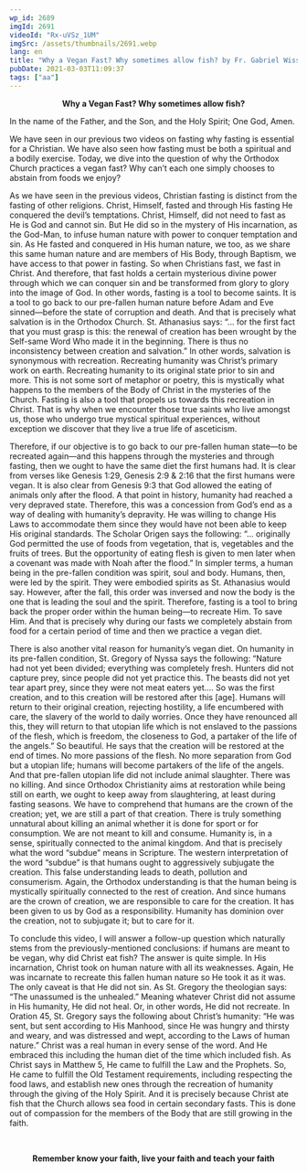 ```yaml
---
wp_id: 2689
imgId: 2691
videoId: "Rx-uVSz_1UM"
imgSrc: /assets/thumbnails/2691.webp
lang: en
title: "Why a Vegan Fast? Why sometimes allow fish? by Fr. Gabriel Wissa"
pubDate: 2021-03-03T11:09:37
tags: ["aa"]
---
```


<p style="text-align: center;"><strong>Why a Vegan Fast? Why sometimes allow fish?</strong></p>
<p><span data-contrast="auto">In the name of the Father, and the Son, and the Holy Spirit; One God, Amen. </span></p>
<p><span data-contrast="auto">We have </span><span data-contrast="auto">seen in our previous </span><span data-contrast="auto">two </span><span data-contrast="auto">videos on fasting</span><span data-contrast="auto"> why fasting is essential </span><span data-contrast="auto">for a Christian. W</span><span data-contrast="auto">e </span><span data-contrast="auto">have also seen </span><span data-contrast="auto">how fasting must </span><span data-contrast="auto">be </span><span data-contrast="auto">both a spiritual and </span><span data-contrast="auto">a </span><span data-contrast="auto">bodily exercise. Today, we </span><span data-contrast="auto">dive</span><span data-contrast="auto"> into </span><span data-contrast="auto">the question of </span><span data-contrast="auto">why</span><span data-contrast="auto"> the Orthodox Church </span><span data-contrast="auto">practices </span><span data-contrast="auto">a </span><span data-contrast="auto">vegan </span><span data-contrast="auto">fast</span><span data-contrast="auto">?</span> <span data-contrast="auto">Why </span><span data-contrast="auto">can’t </span><span data-contrast="auto">each one</span> <span data-contrast="auto">simply</span><span data-contrast="auto"> choose</span><span data-contrast="auto">s</span><span data-contrast="auto"> to abstain from foods </span><span data-contrast="auto">we</span> <span data-contrast="auto">enjoy</span><span data-contrast="auto">? </span><span data-ccp-props="{&quot;201341983&quot;:0,&quot;335559739&quot;:200,&quot;335559740&quot;:276}"> </span></p>
<p><span data-contrast="auto">As we have seen in the previous videos</span><span data-contrast="auto">, </span><span data-contrast="auto">Christian fasting is distinct from the fasting of other religions</span><span data-contrast="auto">. Christ, Himself, fasted and through His fasting He conquered </span><span data-contrast="auto">the devil’s </span><span data-contrast="auto">temptations. Christ, Himself, did not need to fast as He</span><span data-contrast="auto"> is God and</span><span data-contrast="auto"> cannot sin. </span><span data-contrast="auto">But He did so </span><span data-contrast="auto">in the mystery of His incarnation, </span><span data-contrast="auto">as the </span><span data-contrast="auto">God-Man</span><span data-contrast="auto">,</span><span data-contrast="auto"> to </span><span data-contrast="auto">infuse </span><span data-contrast="auto">human nature with </span><span data-contrast="auto">power to </span><span data-contrast="auto">conquer </span><span data-contrast="auto">temptation and </span><span data-contrast="auto">sin. </span><span data-contrast="auto">As He fasted and conquered in His human nature, we too</span><span data-contrast="auto">, </span><span data-contrast="auto">as</span><span data-contrast="auto"> we share this same human nature and are members of His </span><span data-contrast="auto">Body</span><span data-contrast="auto">,</span><span data-contrast="auto"> through Baptism</span><span data-contrast="auto">, we</span><span data-contrast="auto"> have access to that </span><span data-contrast="auto">power</span><span data-contrast="auto"> in fasting</span><span data-contrast="auto">. </span><span data-contrast="auto">So when Christians fast, we fast in Christ.</span> <span data-contrast="auto">And therefore, that fast hol</span><span data-contrast="auto">d</span><span data-contrast="auto">s a certain </span><span data-contrast="auto">mysterious divine power</span><span data-contrast="auto"> through which we can conquer sin and be transformed from glory to glory in</span><span data-contrast="auto">to</span><span data-contrast="auto"> the </span><span data-contrast="auto">image </span><span data-contrast="auto">of God</span><span data-contrast="auto">. </span><span data-contrast="auto">In other words, fasting is a tool to become saints. It is a tool to go back </span><span data-contrast="auto">to our pre-fallen human nature before Adam and Eve sinned</span><span data-contrast="auto">—b</span><span data-contrast="auto">efore </span><span data-contrast="auto">the state of </span><span data-contrast="auto">corruption and death. </span><span data-contrast="auto">And that is precisely what salvation is in the Orthodox Church. St. Athanasius says: “</span><span data-contrast="auto">… for the first fact that you must grasp is this: the renewal of creation has been wrought by the Self-same Word Who made it in the beginning. There is thus no inconsistency between creation and salvation.</span><span data-contrast="auto">”</span><span data-contrast="auto"> In other words, salvation is </span><span data-contrast="auto">synonymous with </span><span data-contrast="auto">recreation. </span><span data-contrast="auto">Recreating humanity was Christ’s </span><span data-contrast="auto">primary</span><span data-contrast="auto"> work on earth</span><span data-contrast="auto">. Recreating humanity to its original state prior to sin</span><span data-contrast="auto"> and more</span><span data-contrast="auto">. </span><span data-contrast="auto">This is not some sort of metaphor or poetry, this is mystically what happens to </span><span data-contrast="auto">the members of the Body of Christ in the mysteries of the Church</span><span data-contrast="auto">. F</span><span data-contrast="auto">asting </span><span data-contrast="auto">is a</span><span data-contrast="auto">lso a</span><span data-contrast="auto"> tool that propels </span><span data-contrast="auto">us </span><span data-contrast="auto">towards this </span><span data-contrast="auto">recreation</span><span data-contrast="auto"> in Christ</span><span data-contrast="auto">. That is why when we encounter those </span><span data-contrast="auto">true </span><span data-contrast="auto">saints who l</span><span data-contrast="auto">i</span><span data-contrast="auto">ve amongst us</span><span data-contrast="auto">, those</span> <span data-contrast="auto">who </span><span data-contrast="auto">undergo</span> <span data-contrast="auto">true mystical spiritual experiences</span><span data-contrast="auto">, without exception we discover that they live a true life of asceticism. </span><span data-ccp-props="{&quot;201341983&quot;:0,&quot;335559739&quot;:200,&quot;335559740&quot;:276}"> </span></p>
<p><span data-contrast="auto">Therefore</span><span data-contrast="auto">, if our objective is to </span><span data-contrast="auto">go back to our pre-fallen human state</span><span data-contrast="auto">—to </span><span data-contrast="auto">be recreated again</span><span data-contrast="auto">—and </span><span data-contrast="auto">this happens through the mysteries and through fasting, then we ought to </span><span data-contrast="auto">have</span><span data-contrast="auto"> the same </span><span data-contrast="auto">diet</span><span data-contrast="auto"> the first humans had. It is clear from </span><span data-contrast="auto">verses like Genesis 1:29, </span><span data-contrast="auto">Genesis 2:9 &amp; 2:16</span> <span data-contrast="auto">that the first humans were vegan. It is also clear</span><span data-contrast="auto"> from Genesis 9:3 that</span> <span data-contrast="auto">God allowed the eating of animals </span><span data-contrast="auto">only after the flood. </span><span data-contrast="auto">A that point in </span><span data-contrast="auto">history</span><span data-contrast="auto">, humanity had reached a very depraved state. </span><span data-contrast="auto">Therefore, t</span><span data-contrast="auto">his was a concession </span><span data-contrast="auto">from</span><span data-contrast="auto"> Go</span><span data-contrast="auto">d’s end</span> <span data-contrast="auto">as a way of dealing with </span><span data-contrast="auto">humanity’s depravity.</span> <span data-contrast="auto">He was willing to change His Laws to accommodate them since </span><span data-contrast="auto">they </span><span data-contrast="auto">would </span><span data-contrast="auto">have </span><span data-contrast="auto">not been able to keep His original standards</span><span data-contrast="auto">.</span> <span data-contrast="auto">The Scholar Origen says the following: “… </span><span data-contrast="auto">originally God permitted the use of foods from vegetation, that is, vegetables and the fruits of trees. But the opportunity of eating flesh is given to men later when a covenant was made with Noah after the flood.” </span><span data-contrast="auto">In </span><span data-contrast="auto">simpler terms</span><span data-contrast="auto">, a human</span><span data-contrast="auto"> being in the pre-fallen condition </span><span data-contrast="auto">was spirit, soul and body. Humans, then, were led by the spirit</span><span data-contrast="auto">. They were </span><span data-contrast="auto">embodied spirits as St. Athanasius would say. </span><span data-contrast="auto">However, after the fall, this order was inversed and now </span><span data-contrast="auto">the bod</span><span data-contrast="auto">y is the one that is leading the soul and the spirit. </span><span data-contrast="auto">Therefore, fasting is a tool to bring back the proper order within the huma</span><span data-contrast="auto">n being</span><span data-contrast="auto">—to </span><span data-contrast="auto">recreate Him. To save Him. </span><span data-contrast="auto">And that is precisely why </span><span data-contrast="auto">during our fasts we completely abstain from food for a certain </span><span data-contrast="auto">period</span> <span data-contrast="auto">of time </span><span data-contrast="auto">and then we practice a vegan diet. </span><span data-ccp-props="{&quot;201341983&quot;:0,&quot;335559739&quot;:160,&quot;335559740&quot;:259}"> </span></p>
<p><span data-contrast="auto">T</span><span data-contrast="auto">here is </span><span data-contrast="auto">also </span><span data-contrast="auto">another </span><span data-contrast="auto">vital</span><span data-contrast="auto"> reason </span><span data-contrast="auto">for </span><span data-contrast="auto">human</span><span data-contrast="auto">ity</span><span data-contrast="auto">’s</span> <span data-contrast="auto">vegan</span> <span data-contrast="auto">diet. </span><span data-contrast="auto">On humanity</span><span data-contrast="auto"> in its pre-fallen condition</span><span data-contrast="auto">,</span><span data-contrast="auto"> St. Gregory of Nyssa says the following: </span><span data-contrast="auto">“N</span><span data-contrast="auto">ature had not yet been divided; everything was completely fresh. Hunters did not capture prey, since people did not yet practice this. The beasts did not yet tear apart prey, since they were not meat eaters yet…. So was the first creation, and to this creation will be restored after this [age]. Humans will return to their original creation, rejecting hostility, a life encumbered with care, the slavery of the world to daily worries. Once they have renounced all this, they will return to that utopian life which is not enslaved to the passions of the flesh, which is freedom, the closeness to God, a partaker of the life of the angels.</span><span data-contrast="auto">”</span><span data-contrast="auto"> So beautiful. He says that </span><span data-contrast="auto">the creation will be restored at the end of times. </span><span data-contrast="auto">No more passions of the flesh. No more </span><span data-contrast="auto">separation</span><span data-contrast="auto"> from God but a utopian life</span><span data-contrast="auto">;</span><span data-contrast="auto"> humans will become partakers of the life of the angels. </span><span data-contrast="auto">And that </span><span data-contrast="auto">pre-fallen </span><span data-contrast="auto">utopian life did not include animal slaughter. There was no killing. </span><span data-contrast="auto">And since Orthodox Christianity aims at restoration while being still on </span><span data-contrast="auto">earth,</span><span data-contrast="auto"> we ought to </span><span data-contrast="auto">keep away from slaughtering, at least during fasting seasons.</span> <span data-contrast="auto">We have to comprehend that h</span><span data-contrast="auto">umans are the crown of the creation</span><span data-contrast="auto">; yet, we </span><span data-contrast="auto">are still </span><span data-contrast="auto">a </span><span data-contrast="auto">part of that creation. There is truly something unnatural about killing an animal whether it is done for sport or for </span><span data-contrast="auto">consumption.</span> <span data-contrast="auto">We are not meant to kill and consume. </span><span data-contrast="auto">Humanity is</span><span data-contrast="auto">, in a sense, spiritually connected to the animal kingdom. And that is precisely what the word </span><span data-contrast="auto">“</span><span data-contrast="auto">subdue</span><span data-contrast="auto">”</span><span data-contrast="auto"> means in Scripture. </span><span data-contrast="auto">The </span><span data-contrast="auto">western </span><span data-contrast="auto">interpretation</span> <span data-contrast="auto">of th</span><span data-contrast="auto">e</span> <span data-contrast="auto">word </span><span data-contrast="auto">“</span><span data-contrast="auto">subdue</span><span data-contrast="auto">”</span> <span data-contrast="auto">is that humans ought to </span><span data-contrast="auto">aggressively </span><span data-contrast="auto">subjugate</span> <span data-contrast="auto">the creation</span><span data-contrast="auto">. This </span><span data-contrast="auto">false </span><span data-contrast="auto">understanding leads</span> <span data-contrast="auto">to death, pollution and consumerism. </span><span data-contrast="auto">Again, t</span><span data-contrast="auto">he Orthodox understanding </span><span data-contrast="auto">is that the human being is mystically spiritually connected to the rest of creation. </span><span data-contrast="auto">And since humans are the crown of creation, we </span><span data-contrast="auto">are </span><span data-contrast="auto">responsible </span><span data-contrast="auto">to care </span><span data-contrast="auto">for the </span><span data-contrast="auto">creation. It has been given to </span><span data-contrast="auto">us</span><span data-contrast="auto"> by God as a responsibility. H</span><span data-contrast="auto">umanity has dominion over the creation, not to subjugate it</span><span data-contrast="auto">;</span><span data-contrast="auto"> but to </span><span data-contrast="auto">care for it.</span><span data-contrast="auto"> </span><span data-contrast="auto"> </span><span data-ccp-props="{&quot;201341983&quot;:0,&quot;335559739&quot;:160,&quot;335559740&quot;:259}"> </span></p>
<p><span data-contrast="auto">To conclude this video, I will answer </span><span data-contrast="auto">a </span><span data-contrast="auto">follow-up question</span><span data-contrast="auto"> which natur</span><span data-contrast="auto">a</span><span data-contrast="auto">lly stems from the </span><span data-contrast="auto">previously</span><span data-contrast="auto">-</span><span data-contrast="auto">mentioned conclusion</span><span data-contrast="auto">s: i</span><span data-contrast="auto">f humans are meant to be vegan, why did Christ eat fish?</span><span data-contrast="auto"> The answer is quite simple. In His incarnation, Christ took on human</span><span data-contrast="auto"> nature with all its weaknesses. </span><span data-contrast="auto">Again, He was incarnate to recreate this </span><span data-contrast="auto">fallen </span><span data-contrast="auto">human nature so He took it as it was. The only </span><span data-contrast="auto">caveat</span><span data-contrast="auto"> is that He did not sin. </span><span data-contrast="auto">As St. Gregory the theologian says</span><span data-contrast="auto">:</span><span data-contrast="auto"> “The unassumed is the unhealed.” Meaning whatever Christ did not assume in </span><span data-contrast="auto">His humanity</span><span data-contrast="auto">, He did not heal. Or, in other words, He did not recreate. </span><span data-contrast="auto">In Oration 45, </span><span data-contrast="auto">St. Gregory says </span><span data-contrast="auto">the following </span><span data-contrast="auto">about Christ</span><span data-contrast="auto">’s humanity</span><span data-contrast="auto">: “</span><span data-contrast="auto">He was sent, but sent according to His Manhood, since He was hungry and thirsty and weary, and was distressed and wept, according to the Laws of human nature.</span><span data-contrast="auto">”</span><span data-contrast="auto"> Christ was a real human in every sense of the word. And He embraced this including the human diet of the time</span><span data-contrast="auto"> which included fish</span><span data-contrast="auto">.</span> <span data-contrast="auto">As </span><span data-contrast="auto">Christ </span><span data-contrast="auto">says in Matthew 5, He came </span><span data-contrast="auto">to fulfill the Law and the Prophets. </span><span data-contrast="auto">So, H</span><span data-contrast="auto">e came to fulfill the Old Testament requirements</span><span data-contrast="auto">, including respecting the food laws,</span><span data-contrast="auto"> and establish new ones through </span><span data-contrast="auto">the </span><span data-contrast="auto">recreation</span><span data-contrast="auto"> of humanity</span><span data-contrast="auto"> through the giving of the Holy Spirit</span><span data-contrast="auto">.</span> <span data-contrast="auto">And it is precisely because Christ ate fish that the Church </span><span data-contrast="auto">allows sea food in certain secondary fasts. This is done out of compassion for th</span><span data-contrast="auto">e members of the Body that are still growing in the faith.</span><span data-contrast="auto"> </span><span data-ccp-props="{&quot;201341983&quot;:0,&quot;335559739&quot;:160,&quot;335559740&quot;:259}"> </span></p>
<p>&nbsp;</p>
<p style="text-align: center;"><strong>Remember know your faith, live your faith and teach your faith</strong></p>
<p>&nbsp;</p>
